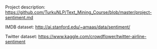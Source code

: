 Project description:
https://github.com/TurkuNLP/Text_Mining_Course/blob/master/project-sentiment.md

IMDB dataset:
http://ai.stanford.edu/~amaas/data/sentiment/

Twitter dataset:
https://www.kaggle.com/crowdflower/twitter-airline-sentiment

